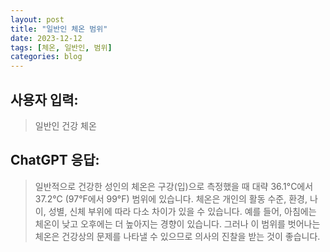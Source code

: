 ```yaml
---
layout: post
title: "일반인 체온 범위"
date: 2023-12-12
tags: [체온, 일반인, 범위]
categories: blog
---
```


## 사용자 입력:
> 일반인 건강 체온

## ChatGPT 응답:
> 일반적으로 건강한 성인의 체온은 구강(입)으로 측정했을 때 대략 36.1°C에서 37.2°C (97°F에서 99°F) 범위에 있습니다. 체온은 개인의 활동 수준, 환경, 나이, 성별, 신체 부위에 따라 다소 차이가 있을 수 있습니다. 예를 들어, 아침에는 체온이 낮고 오후에는 더 높아지는 경향이 있습니다. 그러나 이 범위를 벗어나는 체온은 건강상의 문제를 나타낼 수 있으므로 의사의 진찰을 받는 것이 좋습니다.

